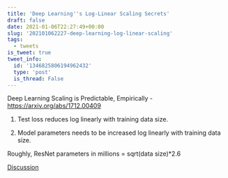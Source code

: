 ```yaml
---
title: 'Deep Learning''s Log-Linear Scaling Secrets'
draft: false
date: 2021-01-06T22:27:49+00:00
slug: '202101062227-deep-learning-log-linear-scaling'
tags:
  - tweets
is_tweet: true
tweet_info:
  id: '1346825806194962432'
  type: 'post'
  is_thread: False
---
```




Deep Learning Scaling is Predictable, Empirically - <https://arxiv.org/abs/1712.00409>

1.  Test loss reduces log linearly with training data size.

2. Model parameters needs to be increased log linearly with training data size.

Roughly, ResNet parameters in millions = sqrt(data size)*2.6

[Discussion](https://x.com/sytelus/status/1346825806194962432)
